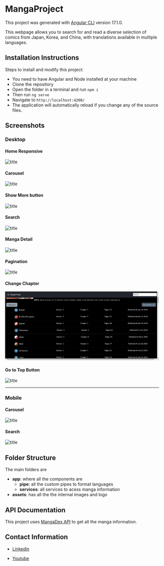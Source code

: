 # MangaProject

This project was generated with [Angular CLI](https://github.com/angular/angular-cli) version 17.1.0.

This webpage allows you to search for and read a diverse selection of comics from Japan, Korea, and China, with translations available in multiple languages.

## Installation Instructions

 Steps to install and modify this project:

- You need to have Angular and Node installed at your machine
- Clone the repository
- Open the folder in a terminal and run `npm i`
- Then run `ng serve`
- Navigate to `http://localhost:4200/`
- The application will automatically reload if you change any of the source files.

## Screenshots

### Desktop

#### Home Responsive

![title](telas/home-responsive.gif)

#### Carousel

![title](telas/carousel.gif)

#### Show More button

![title](telas/show-more.gif)

#### Search

![title](telas/search-bar.gif)

#### Manga Detail

![title](telas/manga-detail.gif)

#### Pagination

![title](telas/pagination.gif)

#### Change Chapter

![title](telas/change-chapter.gif)

#### Go to Top Button

![title](telas/go-to-top.gif)

---

### Mobile

#### Carousel 
![title](telas/carousel-mobile.gif)

#### Search
![title](telas/open-manga-mobile.gif)

## Folder Structure

The main folders are

- **app**: where all the components are
  - **pipe**: all the custom pipes to format languages
  - **services**: all services to acess manga information
- **assets**: has all the the internal images and logo

## API Documentation

This project uses [MangaDex API](https://api.mangadex.org/docs/) to get all the manga information.

## Contact Information

- [Linkedin](https://www.linkedin.com/in/liara-programadora/)

- [Youtube](https://www.youtube.com/channel/UCkjlpKaG0SUeCQso6Lt2gbg)
